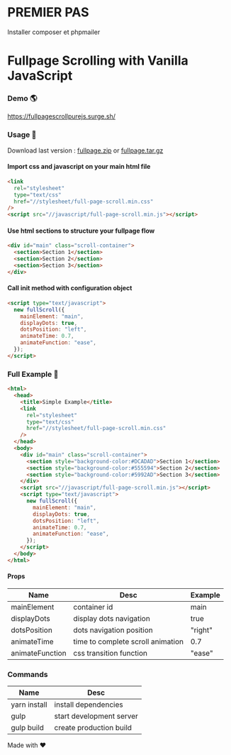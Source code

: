 # PREMIER PAS

Installer composer et phpmailer

# Fullpage Scrolling with Vanilla JavaScript

### Demo :earth_americas:

https://fullpagescrollpurejs.surge.sh/

### Usage :wrench:

Download last version :
[fullpage.zip](https://github.com/almeida-matheus/fullPageScrollPureJS/releases/download/1.0.2/full-page-1.0.2.zip) or [fullpage.tar.gz](https://github.com/almeida-matheus/fullPageScrollPureJS/releases/download/1.0.2/full-page-1.0.2.tar.xz)

#### Import css and javascript on your main html file

```html
<link
  rel="stylesheet"
  type="text/css"
  href="//stylesheet/full-page-scroll.min.css"
/>
<script src="//javascript/full-page-scroll.min.js"></script>
```

#### Use html sections to structure your fullpage flow

```html
<div id="main" class="scroll-container">
  <section>Section 1</section>
  <section>Section 2</section>
  <section>Section 3</section>
</div>
```

#### Call init method with configuration object

```html
<script type="text/javascript">
  new fullScroll({
    mainElement: "main",
    displayDots: true,
    dotsPosition: "left",
    animateTime: 0.7,
    animateFunction: "ease",
  });
</script>
```

### Full Example :dog:

```html
<html>
  <head>
    <title>Simple Example</title>
    <link
      rel="stylesheet"
      type="text/css"
      href="//stylesheet/full-page-scroll.min.css"
    />
  </head>
  <body>
    <div id="main" class="scroll-container">
      <section style="background-color:#DCADAD">Section 1</section>
      <section style="background-color:#555594">Section 2</section>
      <section style="background-color:#5992AD">Section 3</section>
    </div>
    <script src="//javascript/full-page-scroll.min.js"></script>
    <script type="text/javascript">
      new fullScroll({
        mainElement: "main",
        displayDots: true,
        dotsPosition: "left",
        animateTime: 0.7,
        animateFunction: "ease",
      });
    </script>
  </body>
</html>
```

#### Props

| Name            | Desc                              | Example |
| --------------- | --------------------------------- | ------- |
| mainElement     | container id                      | main    |
| displayDots     | display dots navigation           | true    |
| dotsPosition    | dots navigation position          | "right" |
| animateTime     | time to complete scroll animation | 0.7     |
| animateFunction | css transition function           | "ease"  |

### Commands

| Name         | Desc                     |
| ------------ | ------------------------ |
| yarn install | install dependencies     |
| gulp         | start development server |
| gulp build   | create production build  |

Made with :heart:
